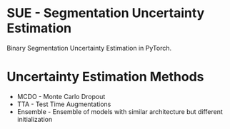# SUE - Segmentation Uncertainty Estimation
Binary Segmentation Uncertainty Estimation in PyTorch.

# <a name="team-members"></a>Uncertainty Estimation Methods
* MCDO - Monte Carlo Dropout
* TTA - Test Time Augmentations
* Ensemble - Ensemble of models with similar architecture but different initialization

